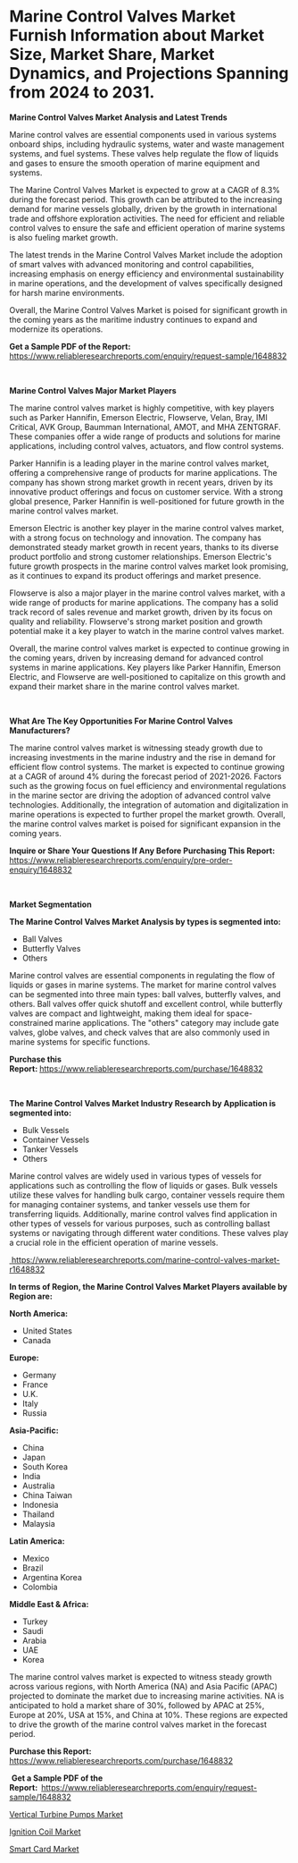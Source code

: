 <p><h1>Marine Control Valves Market Furnish Information about Market Size, Market Share, Market Dynamics, and Projections Spanning from 2024 to 2031.</h1></p><p><strong>Marine Control Valves Market Analysis and Latest Trends</strong></p>
<p><p>Marine control valves are essential components used in various systems onboard ships, including hydraulic systems, water and waste management systems, and fuel systems. These valves help regulate the flow of liquids and gases to ensure the smooth operation of marine equipment and systems.</p><p>The Marine Control Valves Market is expected to grow at a CAGR of 8.3% during the forecast period. This growth can be attributed to the increasing demand for marine vessels globally, driven by the growth in international trade and offshore exploration activities. The need for efficient and reliable control valves to ensure the safe and efficient operation of marine systems is also fueling market growth.</p><p>The latest trends in the Marine Control Valves Market include the adoption of smart valves with advanced monitoring and control capabilities, increasing emphasis on energy efficiency and environmental sustainability in marine operations, and the development of valves specifically designed for harsh marine environments.</p><p>Overall, the Marine Control Valves Market is poised for significant growth in the coming years as the maritime industry continues to expand and modernize its operations.</p></p>
<p><strong>Get a Sample PDF of the Report:&nbsp;</strong> <a href="https://www.reliableresearchreports.com/enquiry/request-sample/1648832">https://www.reliableresearchreports.com/enquiry/request-sample/1648832</a></p>
<p>&nbsp;</p>
<p><strong>Marine Control Valves Major Market Players</strong></p>
<p><p>The marine control valves market is highly competitive, with key players such as Parker Hannifin, Emerson Electric, Flowserve, Velan, Bray, IMI Critical, AVK Group, Baumman International, AMOT, and MHA ZENTGRAF. These companies offer a wide range of products and solutions for marine applications, including control valves, actuators, and flow control systems.</p><p>Parker Hannifin is a leading player in the marine control valves market, offering a comprehensive range of products for marine applications. The company has shown strong market growth in recent years, driven by its innovative product offerings and focus on customer service. With a strong global presence, Parker Hannifin is well-positioned for future growth in the marine control valves market.</p><p>Emerson Electric is another key player in the marine control valves market, with a strong focus on technology and innovation. The company has demonstrated steady market growth in recent years, thanks to its diverse product portfolio and strong customer relationships. Emerson Electric's future growth prospects in the marine control valves market look promising, as it continues to expand its product offerings and market presence.</p><p>Flowserve is also a major player in the marine control valves market, with a wide range of products for marine applications. The company has a solid track record of sales revenue and market growth, driven by its focus on quality and reliability. Flowserve's strong market position and growth potential make it a key player to watch in the marine control valves market.</p><p>Overall, the marine control valves market is expected to continue growing in the coming years, driven by increasing demand for advanced control systems in marine applications. Key players like Parker Hannifin, Emerson Electric, and Flowserve are well-positioned to capitalize on this growth and expand their market share in the marine control valves market.</p></p>
<p>&nbsp;</p>
<p><strong>What Are The Key Opportunities For Marine Control Valves Manufacturers?</strong></p>
<p><p>The marine control valves market is witnessing steady growth due to increasing investments in the marine industry and the rise in demand for efficient flow control systems. The market is expected to continue growing at a CAGR of around 4% during the forecast period of 2021-2026. Factors such as the growing focus on fuel efficiency and environmental regulations in the marine sector are driving the adoption of advanced control valve technologies. Additionally, the integration of automation and digitalization in marine operations is expected to further propel the market growth. Overall, the marine control valves market is poised for significant expansion in the coming years.</p></p>
<p><strong>Inquire or Share Your Questions If Any Before Purchasing This Report:</strong> <a href="https://www.reliableresearchreports.com/enquiry/pre-order-enquiry/1648832">https://www.reliableresearchreports.com/enquiry/pre-order-enquiry/1648832</a></p>
<p>&nbsp;</p>
<p><strong>Market Segmentation</strong></p>
<p><strong>The Marine Control Valves Market Analysis by types is segmented into:</strong></p>
<p><ul><li>Ball Valves</li><li>Butterfly Valves</li><li>Others</li></ul></p>
<p><p>Marine control valves are essential components in regulating the flow of liquids or gases in marine systems. The market for marine control valves can be segmented into three main types: ball valves, butterfly valves, and others. Ball valves offer quick shutoff and excellent control, while butterfly valves are compact and lightweight, making them ideal for space-constrained marine applications. The "others" category may include gate valves, globe valves, and check valves that are also commonly used in marine systems for specific functions.</p></p>
<p><strong>Purchase this Report:&nbsp;</strong><a href="https://www.reliableresearchreports.com/purchase/1648832">https://www.reliableresearchreports.com/purchase/1648832</a></p>
<p>&nbsp;</p>
<p><strong>The Marine Control Valves Market Industry Research by Application is segmented into:</strong></p>
<p><ul><li>Bulk Vessels</li><li>Container Vessels</li><li>Tanker Vessels</li><li>Others</li></ul></p>
<p><p>Marine control valves are widely used in various types of vessels for applications such as controlling the flow of liquids or gases. Bulk vessels utilize these valves for handling bulk cargo, container vessels require them for managing container systems, and tanker vessels use them for transferring liquids. Additionally, marine control valves find application in other types of vessels for various purposes, such as controlling ballast systems or navigating through different water conditions. These valves play a crucial role in the efficient operation of marine vessels.</p></p>
<p><a href="https://www.reliableresearchreports.com/marine-control-valves-market-r1648832">&nbsp;https://www.reliableresearchreports.com/marine-control-valves-market-r1648832</a></p>
<p><strong>In terms of Region, the Marine Control Valves Market Players available by Region are:</strong></p>
<p>
    <p> <strong> North America: </strong>
        <ul>
            <li>United States</li>
            <li>Canada</li>
        </ul>
        </p> 
    <p> <strong> Europe: </strong>
        <ul>
            <li>Germany</li>
            <li>France</li>
            <li>U.K.</li>
            <li>Italy</li>
            <li>Russia</li>
        </ul>
        </p> 
    <p> <strong> Asia-Pacific: </strong>
        <ul>
            <li>China</li>
            <li>Japan</li>
            <li>South Korea</li>
            <li>India</li>
            <li>Australia</li>
            <li>China Taiwan</li>
            <li>Indonesia</li>
            <li>Thailand</li>
            <li>Malaysia</li>
        </ul>
        </p> 
    <p> <strong> Latin America: </strong>
        <ul>
            <li>Mexico</li>
            <li>Brazil</li>
            <li>Argentina Korea</li>
            <li>Colombia</li>
        </ul>
        </p> 
    <p> <strong> Middle East & Africa: </strong>
        <ul>
            <li>Turkey</li>
            <li>Saudi</li>
            <li>Arabia</li>
            <li>UAE</li>
            <li>Korea</li>
        </ul>
    </p>
    </p>
<p><p>The marine control valves market is expected to witness steady growth across various regions, with North America (NA) and Asia Pacific (APAC) projected to dominate the market due to increasing marine activities. NA is anticipated to hold a market share of 30%, followed by APAC at 25%, Europe at 20%, USA at 15%, and China at 10%. These regions are expected to drive the growth of the marine control valves market in the forecast period.</p></p>
<p><strong>Purchase this Report: </strong><a href="https://www.reliableresearchreports.com/purchase/1648832">https://www.reliableresearchreports.com/purchase/1648832</a></p>
<p>&nbsp;<strong>Get a Sample PDF of the Report:&nbsp;&nbsp;</strong><a href="https://www.reliableresearchreports.com/enquiry/request-sample/1648832">https://www.reliableresearchreports.com/enquiry/request-sample/1648832</a></p>
<p><strong></strong></p>
<p><p><a href="https://gentle-editor-9db.notion.site/Vertical-Turbine-Pumps-Market-Insight-Market-Trends-Growth-Forecasted-from-2024-TO-2031-7f82c41ba18a48a5bd52d01f4684467f">Vertical Turbine Pumps Market</a></p><p><a href="https://cautious-neon-760.notion.site/Ignition-Coil-Market-Focuses-on-Market-Share-Size-and-Projected-Forecast-Till-2031-148b11f6eabd4935816797ba0e32e63b">Ignition Coil Market</a></p><p><a href="https://frill-swim-3cd.notion.site/Smart-Card-Market-Report-Reveals-the-Latest-Trends-And-Growth-Opportunities-of-this-Market-0ef361005ea74d9a9b7779a903eaf90b">Smart Card Market</a></p></p>